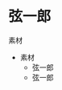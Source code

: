 # 弦一郎
素材
- 素材
	 * 弦一郎
	 *  弦一郎
<!--stackedit_data:
eyJoaXN0b3J5IjpbLTE1MDEyNTE0ODYsLTExNDAwNjIzNjFdfQ
==
-->
